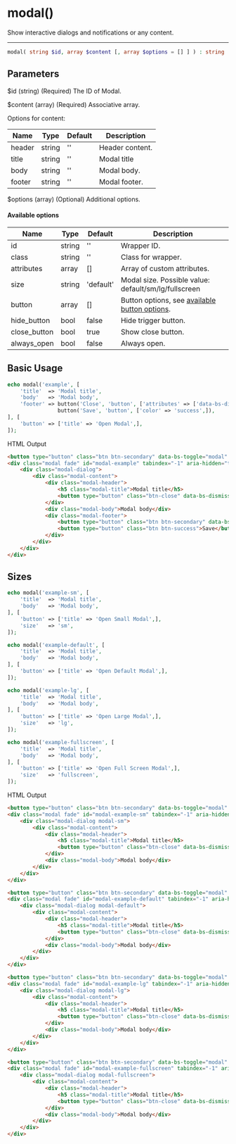 # modal()

Show interactive dialogs and notifications or any content.

---

```php {.function-name}
modal( string $id, array $content [, array $options = [] ] ) : string
```

## Parameters

$id (string) (Required) The ID of Modal.

$content (array) (Required) Associative array.

Options for content:

| Name   | Type   | Default | Description     |
|--------|--------|---------|-----------------|
| header | string | ''      | Header content. |
| title  | string | ''      | Modal title     |
| body   | string | ''      | Modal body.     |
| footer | string | ''      | Modal footer.   |

$options (array) (Optional) Additional options.

#### Available options

| Name         | Type   | Default   | Description                                                |
|--------------|--------|-----------|------------------------------------------------------------|
| id           | string | ''        | Wrapper ID.                                                |
| class        | string | ''        | Class for wrapper.                                         |
| attributes   | array  | []        | Array of custom attributes.                                |
| size         | string | 'default' | Modal size. Possible value: default/sm/lg/fullscreen       |
| button       | array  | []        | Button options, see [available button options](button.md). |
| hide_button  | bool   | false     | Hide trigger button.                                       |
| close_button | bool   | true      | Show close button.                                         |
| always_open  | bool   | false     | Always open.                                               |

## Basic Usage

```php
echo modal('example', [
    'title'  => 'Modal title',
    'body'   => 'Modal body',
    'footer' => button('Close', 'button', ['attributes' => ['data-bs-dismiss' => 'modal',],]).
                button('Save', 'button', ['color' => 'success',]),
], [
    'button' => ['title' => 'Open Modal',],
]);
```

<span class="html-output">HTML Output</span>

```html
<button type="button" class="btn btn-secondary" data-bs-toggle="modal" data-bs-target="#modal-example">Open Modal</button>
<div class="modal fade" id="modal-example" tabindex="-1" aria-hidden="true">
    <div class="modal-dialog">
        <div class="modal-content">
            <div class="modal-header">
                <h5 class="modal-title">Modal title</h5>
                <button type="button" class="btn-close" data-bs-dismiss="modal" aria-label="Close"></button>
            </div>
            <div class="modal-body">Modal body</div>
            <div class="modal-footer">
                <button type="button" class="btn btn-secondary" data-bs-dismiss="modal">Close</button>
                <button type="button" class="btn btn-success">Save</button>
            </div>
        </div>
    </div>
</div>
```

## Sizes

```php
echo modal('example-sm', [
    'title'  => 'Modal title',
    'body'   => 'Modal body',
], [
    'button' => ['title' => 'Open Small Modal',],
    'size'   => 'sm',
]);

echo modal('example-default', [
    'title'  => 'Modal title',
    'body'   => 'Modal body',
], [
    'button' => ['title' => 'Open Default Modal',],
]);

echo modal('example-lg', [
    'title'  => 'Modal title',
    'body'   => 'Modal body',
], [
    'button' => ['title' => 'Open Large Modal',],
    'size'   => 'lg',
]);

echo modal('example-fullscreen', [
    'title'  => 'Modal title',
    'body'   => 'Modal body',
], [
    'button' => ['title' => 'Open Full Screen Modal',],
    'size'   => 'fullscreen',
]);
```

<span class="html-output">HTML Output</span>

```html
<button type="button" class="btn btn-secondary" data-bs-toggle="modal" data-bs-target="#modal-example-sm">Open Small Modal</button>
<div class="modal fade" id="modal-example-sm" tabindex="-1" aria-hidden="true">
    <div class="modal-dialog modal-sm">
        <div class="modal-content">
            <div class="modal-header">
                <h5 class="modal-title">Modal title</h5>
                <button type="button" class="btn-close" data-bs-dismiss="modal" aria-label="Close"></button>
            </div>
            <div class="modal-body">Modal body</div>
        </div>
    </div>
</div>

<button type="button" class="btn btn-secondary" data-bs-toggle="modal" data-bs-target="#modal-example-default">Open Default Modal</button>
<div class="modal fade" id="modal-example-default" tabindex="-1" aria-hidden="true">
    <div class="modal-dialog modal-default">
        <div class="modal-content">
            <div class="modal-header">
                <h5 class="modal-title">Modal title</h5>
                <button type="button" class="btn-close" data-bs-dismiss="modal" aria-label="Close"></button>
            </div>
            <div class="modal-body">Modal body</div>
        </div>
    </div>
</div>

<button type="button" class="btn btn-secondary" data-bs-toggle="modal" data-bs-target="#modal-example-lg">Open Large Modal</button>
<div class="modal fade" id="modal-example-lg" tabindex="-1" aria-hidden="true">
    <div class="modal-dialog modal-lg">
        <div class="modal-content">
            <div class="modal-header">
                <h5 class="modal-title">Modal title</h5>
                <button type="button" class="btn-close" data-bs-dismiss="modal" aria-label="Close"></button>
            </div>
            <div class="modal-body">Modal body</div>
        </div>
    </div>
</div>

<button type="button" class="btn btn-secondary" data-bs-toggle="modal" data-bs-target="#modal-example-fullscreen">Open Full Screen Modal</button>
<div class="modal fade" id="modal-example-fullscreen" tabindex="-1" aria-hidden="true">
    <div class="modal-dialog modal-fullscreen">
        <div class="modal-content">
            <div class="modal-header">
                <h5 class="modal-title">Modal title</h5>
                <button type="button" class="btn-close" data-bs-dismiss="modal" aria-label="Close"></button>
            </div>
            <div class="modal-body">Modal body</div>
        </div>
    </div>
</div>
```
